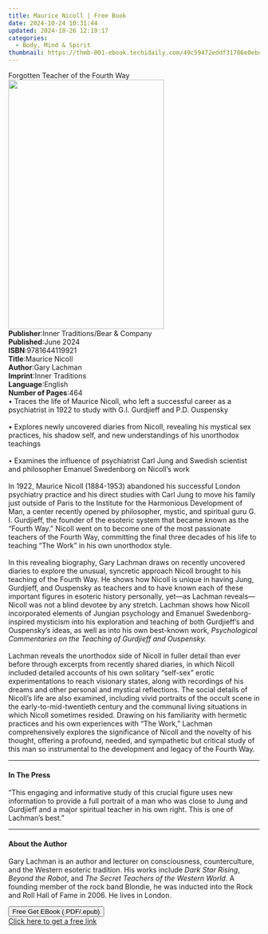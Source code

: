 ```yaml
---
title: Maurice Nicoll | Free Book
date: 2024-10-24 10:31:44
updated: 2024-10-26 12:19:17
categories:
  - Body, Mind & Spirit
thumbnail: https://thmb-001-ebook.techidaily.com/49c59472eddf31706e0ebda02c946c28d8e5c751c0c0e9bc5f4f3b8d7badf02d.jpg
---
```

<main id="book-container">
  <div class="flex flex-col">
    <div class="book-brief flex-1 py-6 px-4 sm:p-6 md:py-10 md:px-8">
      <!-- brief-->
      <div class="book-brief-main">Forgotten Teacher of the Fourth Way</div>
    </div>
    <div
      class="book-meta-info flex-1 grid gap-4 col-start-1 col-end-3 row-start-1 sm:mb-6 sm:grid-cols-4 lg:gap-6 lg:col-start-2 lg:row-end-6 lg:row-span-6 lg:mb-0"
    >
      <div
        class="book-meta-info-left place-content-center mt-4 p-4 text-sm leading-6 col-start-2 col-span-2 dark:text-slate-400"
      >
        <img
          class="w-full h-500 object-cover rounded-lg sm:h-255 sm:col-span-2 lg:col-span-full"
          src="https://img-001-ebook.techidaily.com/8a59f72b5b0d9dd984ab479b340f4d77d56f249a6395282535248d0d09b93740.jpg"
          alt=""
          width="312"
          height="500"
        />
      </div>
      <div
        class="book-meta-info-right mt-2 col-start-1 row-start-2 col-span-3 self-center"
      >
        <!-- meta data  -->
        <div class="flex flex-col px-4 md:px-8">
          <div class="flex-1">
            <strong>Publisher</strong>:<span class="px-2"
              >Inner Traditions/Bear &amp; Company</span
            >
          </div>
          <div class="flex-1">
            <strong>Published</strong>:<span class="px-2">June 2024</span>
          </div>
          <div class="flex-1">
            <strong>ISBN</strong>:<span class="px-2">9781644119921</span>
          </div>
          <div class="flex-1">
            <strong>Title</strong>:<span class="px-2">Maurice Nicoll</span>
          </div>
          <div class="flex-1">
            <strong>Author</strong>:<span class="px-2">Gary Lachman</span>
          </div>
          <div class="flex-1">
            <strong>Imprint</strong>:<span class="px-2">Inner Traditions</span>
          </div>
          <div class="flex-1">
            <strong>Language</strong>:<span class="px-2">English</span>
          </div>
          <div class="flex-1">
            <strong>Number of Pages</strong>:<span class="px-2">464</span>
          </div>
        </div>
      </div>
    </div>
    <div class="book-description flex-1 py-6 px-4 sm:p-6 md:py-10 md:px-8">
      <div class="book-description-main">
        <div accordion-content="" id="description">
          • Traces the life of Maurice Nicoll, who left a successful career as a
          psychiatrist in 1922 to study with G.I. Gurdjieff and P.D.
          Ouspensky<br /><br />• Explores newly uncovered diaries from Nicoll,
          revealing his mystical sex practices, his shadow self, and new
          understandings of his unorthodox teachings<br /><br />• Examines the
          influence of psychiatrist Carl Jung and Swedish scientist and
          philosopher Emanuel Swedenborg on Nicoll’s work<br /><br />In 1922,
          Maurice Nicoll (1884-1953) abandoned his successful London psychiatry
          practice and his direct studies with Carl Jung to move his family just
          outside of Paris to the Institute for the Harmonious Development of
          Man, a center recently opened by philosopher, mystic, and spiritual
          guru G. I. Gurdjieff, the founder of the esoteric system that became
          known as the “Fourth Way.” Nicoll went on to become one of the most
          passionate teachers of the Fourth Way, committing the final three
          decades of his life to teaching “The Work” in his own unorthodox
          style.<br /><br />In this revealing biography, Gary Lachman draws on
          recently uncovered diaries to explore the unusual, syncretic approach
          Nicoll brought to his teaching of the Fourth Way. He shows how Nicoll
          is unique in having Jung, Gurdjieff, and Ouspensky as teachers and to
          have known each of these important figures in esoteric history
          personally, yet—as Lachman reveals—Nicoll was not a blind devotee by
          any stretch. Lachman shows how Nicoll incorporated elements of Jungian
          psychology and Emanuel Swedenborg-inspired mysticism into his
          exploration and teaching of both Gurdjieff’s and Ouspensky’s ideas, as
          well as into his own best-known work,
          <i
            >Psychological Commentaries on the Teaching of Gurdjieff and
            Ouspensky.</i
          ><br /><br />Lachman reveals the unorthodox side of Nicoll in fuller
          detail than ever before through excerpts from recently shared diaries,
          in which Nicoll included detailed accounts of his own solitary
          “self-sex” erotic experimentations to reach visionary states, along
          with recordings of his dreams and other personal and mystical
          reflections. The social details of Nicoll’s life are also examined,
          including vivid portraits of the occult scene in the
          early-to-mid-twentieth century and the communal living situations in
          which Nicoll sometimes resided. Drawing on his familiarity with
          hermetic practices and his own experiences with “The Work,” Lachman
          comprehensively explores the significance of Nicoll and the novelty of
          his thought, offering a profound, needed, and sympathetic but critical
          study of this man so instrumental to the development and legacy of the
          Fourth Way.
        </div>
        <div class="accordion-fader"></div>
      </div>
    </div>
    <div class="book-excerpts flex-1 py-6 px-4 sm:p-6 md:py-10 md:px-8">
      <!-- excerpts-->
      <div class="book-excerpts-main">
        <hr />
        <h4 class="placeholder placeholder-heading">
          <span>In The Press</span>
        </h4>
        <p>
          “This engaging and informative study of this crucial figure uses new
          information to provide a full portrait of a man who was close to Jung
          and Gurdjieff and a major spiritual teacher in his own right. This is
          one of Lachman’s best.”
        </p>
      </div>
    </div>
    <div class="book-about-author flex-1 py-6 px-4 sm:p-6 md:py-10 md:px-8">
      <!-- about author-->
      <div class="book-main-author-main">
        <hr />
        <h4 class="placeholder placeholder-heading">
          <span>About the Author</span>
        </h4>
        <p>
          Gary Lachman is an author and lecturer on consciousness,
          counterculture, and the Western esoteric tradition. His works include
          <i>Dark Star Rising</i>, <i>Beyond the Robot</i>, and
          <i>The Secret Teachers of the Western World</i>. A founding member of
          the rock band Blondie, he was inducted into the Rock and Roll Hall of
          Fame in 2006. He lives in London.
        </p>
      </div>
    </div>
    <div class="book-free-get flex-1 py-6 px-4 sm:p-6 md:py-10 md:px-8">
      <button
        id="btn-free-get"
        class="bg-blue-500 hover:bg-blue-700 text-white font-bold py-2 px-4 rounded"
      >
        Free Get EBook (.PDF/.epub)
      </button>
      <div id="countdown-display" class="px-2 text-lg mt-2"></div>
      <a
        id="free-link"
        class="hidden bg-blue-500 hover:bg-blue-700 text-white font-bold py-2 px-4 rounded"
        href="https://www.ebooks.com/en-us/book/211141820/maurice-nicoll/gary-lachman/"
        target="_blank"
        >Click here to get a free link</a
      >
    </div>
    <script>
      let countdownTime = 0;
      let countdownInterval = null;
      document
        .getElementById('btn-free-get')
        .addEventListener('click', startCountdown);
      function startCountdown() {
        countdownTime = new Date().getTime() + 60000 * 3;
        countdownInterval = setInterval(updateCountdown, 1000);
        document.getElementById('btn-free-get').disabled = true;
        document
          .getElementById('btn-free-get')
          .classList.add('bg-gray-500', 'cursor-not-allowed');
      }
      function updateCountdown() {
        let currentTime = new Date().getTime();
        let timeLeft = countdownTime - currentTime;
        let secondsLeft = Math.floor(timeLeft / 1000);
        document.getElementById('countdown-display').innerHTML =
          `Remaining time: ${secondsLeft} seconds.`;
        if (secondsLeft <= 0) {
          clearInterval(countdownInterval);
          document.getElementById('btn-free-get').classList.add('hidden');
          document.getElementById('free-link').classList.remove('hidden');
          document.getElementById('countdown-display').innerHTML = '';
        }
      }
    </script>
  </div>
</main>
